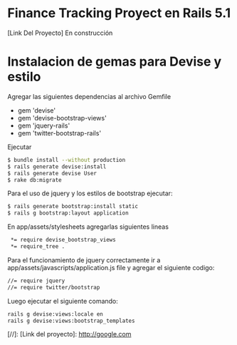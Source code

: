 # Finance Tracking Proyect en Rails 5.1

[Link Del Proyecto]
En construcción

# Instalacion de gemas para Devise y estilo

Agregar las siguientes dependencias al archivo Gemfile

  - gem 'devise'
  - gem 'devise-bootstrap-views'
  - gem 'jquery-rails'
  - gem 'twitter-bootstrap-rails'

Ejecutar

```sh
$ bundle install --without production
$ rails generate devise:install
$ rails generate devise User
$ rake db:migrate
```

Para el uso de jquery y los estilos de bootstrap ejecutar:

```sh
$ rails generate bootstrap:install static
$ rails g bootstrap:layout application
```

En app/assets/stylesheets agregarlas siguientes lineas

```sh
 *= require devise_bootstrap_views
 *= require_tree .
 ```

Para el funcionamiento de jquery correctamente ir a app/assets/javascripts/application.js file 
y agregar el siguiente codigo:

```sh
//= require jquery
//= require twitter/bootstrap
```

Luego ejecutar el siguiente comando:

```sh
rails g devise:views:locale en
rails g devise:views:bootstrap_templates
```

[//]: 
    [Link del proyecto]: <http://google.com>
